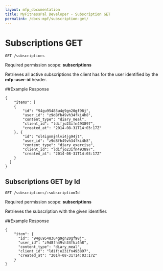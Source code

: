 ```yaml
---
layout: mfp_documentation
title: MyFitnessPal Developer - Subscription GET
permalink: /docs-mpf/subscription-get/
---
```


# Subscriptions GET

    GET ​/subscriptions
    
Required permission scope: ​**subscriptions**

Retrieves all active subscriptions the client has for the user identified by the **m​fp-user-id** header.


##Example Response

    {
        "items": [
        {
            "id": "94gu95483u4g9gn20gf98j",
            "user_id": "z9d8fh49vh34fki4h8",
            "content_type": "diary_meal",
            "client_id": "ldifjo23ifn493897",
            "created_at": "2014-08-31T14:03:17Z"
        }, {
            "id": "ol4ignmj4lvi4jg94jt",
            "user_id": "z9d8fh49vh34fki4h8",
            "content_type": "diary_exercise",
            "client_id": "ldifjo23ifn493897",
            "created_at": "2014-08-31T14:03:17Z"
        } 
      ]
    }
    

## Subscriptions GET by Id

    GET ​/subscriptions/​:subscriptionId

Required permission scope: ​**subscriptions**

Retrieves the subscription with the given identifier.


##Example Response
    
    {
        "item": {
          "id": "94gu95483u4g9gn20gf98j",
          "user_id": "z9d8fh49vh34fki4h8",
          "content_type": "diary_meal",
          "client_id": "ldifjo23ifn493897",
          "created_at": "2014-08-31T14:03:17Z"
        } 
    }